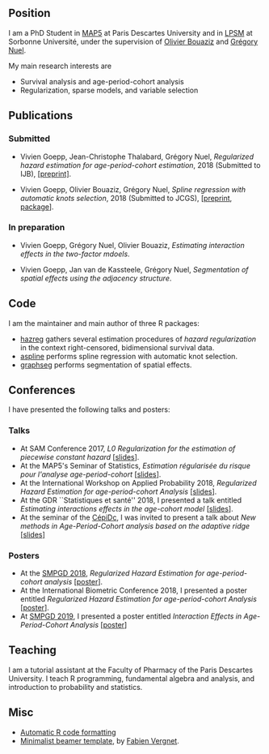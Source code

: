 ## Position

I am a PhD Student in [MAP5](http://map5.mi.parisdescartes.fr/) at Paris Descartes University and in [LPSM](http://www.lpsm.paris) at Sorbonne Université, under the supervision of [Olivier Bouaziz](http://www.math-info.univ-paris5.fr/~obouaziz/) and [Grégory Nuel](http://nuel.perso.math.cnrs.fr/).

My main research interests are

- Survival analysis and age-period-cohort analysis
- Regularization, sparse models, and variable selection

## Publications
### Submitted 

- Vivien Goepp, Jean-Christophe Thalabard, Grégory Nuel, *Regularized hazard estimation for age-period-cohort estimation*, 2018 (Submitted to IJB), [[preprint]](https://hal.archives-ouvertes.fr/hal-01662197v3).

- Vivien Goepp, Olivier Bouaziz, Grégory Nuel, *Spline regression with automatic knots selection*, 2018 (Submitted to JCGS), [[preprint](https://hal.archives-ouvertes.fr/hal-01853459v1), [package](https://github.com/goepp/aspline)].

### In preparation

- Vivien Goepp, Grégory Nuel, Olivier Bouaziz, *Estimating interaction effects in the two-factor mdoels*.

- Vivien Goepp, Jan van de Kassteele, Grégory Nuel, *Segmentation of spatial effects using the adjacency structure*.

## Code

I am the maintainer and main author of three R packages:

- [hazreg](https://github.com/goepp/hazreg) gathers several estimation procedures of *hazard regularization* in the context right-censored, bidimensional survival data.
- [aspline](https://github.com/goepp/aspline) performs spline regression with automatic knot selection.
- [graphseg](https://github.com/goepp/graphseg) performs segmentation of spatial effects.

## Conferences
I have presented the following talks and posters:

### Talks
- At SAM Conference 2017, *L0 Regularization for the estimation of piecewise constant hazard* [[slides](conference/sam.pdf)].
- At the MAP5's Seminar of Statistics, *Estimation régularisée du risque pour l'analyse age-period-cohort* [[slides](conference/map5.pdf)].
- At the International Workshop on Applied Probability 2018, *Regularized Hazard Estimation for age-period-cohort Analysis* [[slides](conference/iwap.pdf)].
- At the GDR ``Statistiques et santé'' 2018, I presented a talk entitled *Estimating interactions effects in the age-cohort model* [[slides](conference/gdr.pdf)]. 
- At the seminar of the [CépiDc](https://www.cepidc.inserm.fr/), I was invited to present a talk about *New methods in Age-Period-Cohort analysis based on the adaptive ridge* [[slides]](conference/cepidc.pdf)

### Posters
- At the [SMPGD 2018](https://web.archive.org/web/20190131163210/https://smpgd2018.sciencesconf.org/), *Regularized Hazard Estimation for age-period-cohort analysis* [[poster](conference/smpgd_2018.pdf)].
- At the International Biometric Conference 2018, I presented a poster entitled *Regularized Hazard Estimation for age-period-cohort Analysis* [[poster](conference/ibc.pdf)].
- At [SMPGD 2019](https://smpgd2019.sciencesconf.org/), I presented a poster entitled *Interaction Effects in Age-Period-Cohort Analysis* [[poster](conference/smpgd_2019.pdf)]

## Teaching

I am a tutorial assistant at the Faculty of Pharmacy of the Paris Descartes University. I teach R programming, fundamental algebra and analysis, and introduction to probability and statistics. 

## Misc

- [Automatic R code formatting](https://yihui.name/formatr/)
- [Minimalist beamer template](http://mirrors.ircam.fr/pub/CTAN/macros/latex/contrib/beamer-contrib/themes/beamertheme-light/beamertheme-light-example.pdf), by [Fabien Vergnet](https://www.math.u-psud.fr/~vergnet/).

